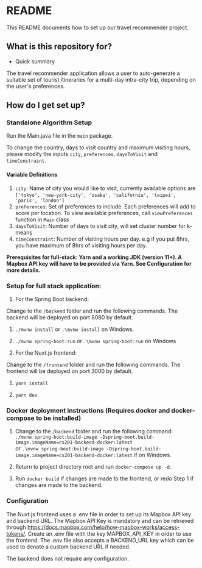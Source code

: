 # README #

This README documents how to set up our travel recommender project.

## What is this repository for? ##

* Quick summary

The travel recommender application allows a user to auto-generate a suitable set of tourist itineraries for a multi-day intra-city trip, depending on the user's preferences.

## How do I get set up? ##

### Standalone Algorithm Setup ###

Run the Main.java file in the `main` package. 

To change the country, days to visit country and maximum visiting hours, please modify the inputs 
`city`, `preferences`, `daysToVisit` and `timeConstraint`.

#### Variable Definitions
1. `city`: Name of city you would like to visit, currently available options are `['tokyo', 'new-york-city', 'osaka', 'california', 'taipei', 'paris', 'london'] `
2. `preferences`: Set of preferences to include. Each preferences will add to score per location. To view available preferences, call `viewPreferences` function in `Main` class
3. `daysToVisit`: Number of days to visit city, will set cluster number for k-means
4. `timeConstraint`: Number of visiting hours per day. e.g if you put 8hrs, you have maximum of 8hrs of visiting hours per day.


**Prerequisites for full-stack: Yarn and a working JDK (version 11+). A Mapbox API key will have to be provided via Yarn. See Configuration for more details.**

### Setup for full stack application: ###

1) For the Spring Boot backend:

Change to the `/backend` folder and run the following commands. The backend will be deployed on port 8080 by default.

1. `./mvnw install` or `.\mvnw install` on Windows.

2. `./mvnw spring-boot:run` or `.\mvnw spring-boot:run` on Windows

2) For the Nuxt.js frontend:

Change to the `/frontend` folder and run the following commands. The frontend will be deployed on port 3000 by default.

1. `yarn install`

2. `yarn dev`

### Docker deployment instructions (Requires docker and docker-compose to be installed) ###

1. Change to the `/backend` folder and run the following command:   
`./mvnw spring-boot:build-image -Dspring-boot.build-image.imageName=cs201-backend-docker:latest`   
or `.\mvnw spring-boot:build-image -Dspring-boot.build-image.imageName=cs201-backend-docker:latest` if on Windows.

2. Return to project directory root and run `docker-compose up -d`.

3. Run `docker build` if changes are made to the frontend, or redo Step 1 if changes are made to the backend.

### Configuration ###

The Nuxt.js frontend uses a .env file in order to set up its Mapbox API key and backend URL. The Mapbox API Key is mandatory and can be retrieved through https://docs.mapbox.com/help/how-mapbox-works/access-tokens/.
Create an .env file with the key MAPBOX_API_KEY in order to use the frontend. The .env file also accepts a BACKEND_URL key which can be used to denote a custom backend URL if needed.

The backend does not require any configuration.